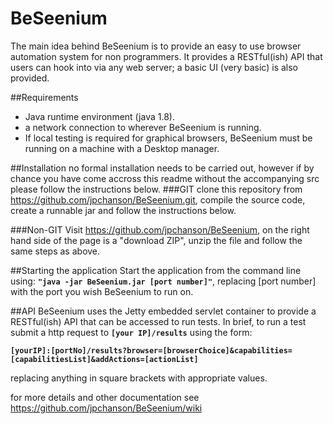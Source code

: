 # BeSeenium
The main idea behind BeSeenium is to provide an easy to use browser automation system for non 
programmers. It provides a RESTful(ish) API that users can hook into via any web server; a basic 
UI (very basic) is also provided.

##Requirements
- Java runtime environment (java 1.8).
- a network connection to wherever BeSeenium is running.
- If local testing is required for graphical browsers, BeSeenium must be running on a machine with a Desktop 
manager.

##Installation
no formal installation needs to be carried out, however if by chance you have come accross this readme without
the accompanying src please follow the instructions below.
###GIT
clone this repository from <https://github.com/jpchanson/BeSeenium.git>, compile the source code, create a runnable jar
 and follow the instructions below.

###Non-GIT
Visit <https://github.com/jpchanson/BeSeenium>, on the right hand side of the page is a "download ZIP", unzip the file
and follow the same steps as above.

##Starting the application
Start the application from the command line using: **`"java -jar BeSeenium.jar [port number]"`**, replacing
[port number] with the port you wish BeSeenium to run on. 

##API
BeSeenium uses the Jetty embedded servlet container to provide a RESTful(ish) API that can be accessed
to run tests. In brief, to run a test submit a http request to **`[your IP]/results`** using the form:

**`[yourIP]:[portNo]/results?browser=[browserChoice]&capabilities=[capabilitiesList]&addActions=[actionList]`**

replacing anything in square brackets with appropriate values.

for more details and other documentation see <a href="https://github.com/jpchanson/BeSeenium/wiki" target="_blank">
https://github.com/jpchanson/BeSeenium/wiki</a>